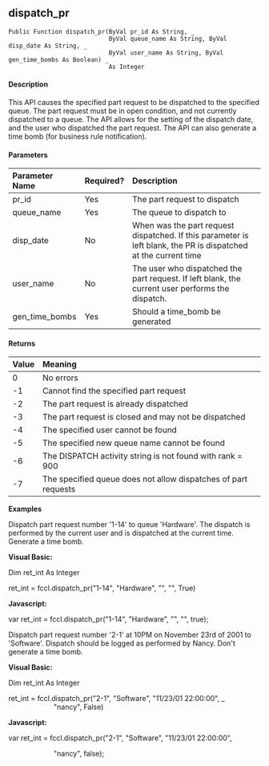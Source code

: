 dispatch_pr
-----------

```
Public Function dispatch_pr(ByVal pr_id As String, _
                            ByVal queue_name As String, ByVal disp_date As String, _
                            ByVal user_name As String, ByVal gen_time_bombs As Boolean) _
                            As Integer
```

#### Description

This API causes the specified part request to be dispatched to the specified queue. The part request must be in open condition, and not currently dispatched to a queue. The API allows for the setting of the dispatch date, and the user who dispatched the part request. The API can also generate a time bomb (for business rule notification).

#### Parameters

| Parameter Name | Required? | Description |
|:--- |:--- |:--- |
| pr_id | Yes | The part request to dispatch |
| queue_name | Yes | The queue to dispatch to |
| disp_date | No | When was the part request dispatched. If this parameter is left blank, the PR is dispatched at the current time |
| user_name | No | The user who dispatched the part request. If left blank, the current user performs the dispatch. |
| gen_time_bombs | Yes | Should a time_bomb be generated |

#### Returns

| Value | Meaning |
|:--- |:--- |
| 0 | No errors |
| -1 | Cannot find the specified part request |
| -2 | The part request is already dispatched |
| -3 | The part request is closed and may not be dispatched |
| -4 | The specified user cannot be found |
| -5 | The specified new queue name cannot be found |
| -6 | The DISPATCH activity string is not found with rank = 900 |
| -7 | The specified queue does not allow dispatches of part requests |

**Examples**

Dispatch part request number '1-14' to queue 'Hardware'. The dispatch is performed by the current user and is dispatched at the current time. Generate a time bomb.

**Visual Basic:**

Dim ret_int As Integer

ret_int = fccl.dispatch_pr("1-14", "Hardware", "", "", True)

**Javascript:**

var ret_int = fccl.dispatch_pr("1-14", "Hardware", "", "", true);

 Dispatch part request number '2-1' at 10PM on November 23rd of 2001 to 'Software'. Dispatch should be logged as performed by Nancy. Don't generate a time bomb.

**Visual Basic:**

Dim ret_int As Integer

ret_int = fccl.dispatch_pr("2-1", "Software", "11/23/01 22:00:00", _
                       "nancy", False)

**Javascript:**

var ret_int = fccl.dispatch_pr("2-1", "Software", "11/23/01 22:00:00",

                       "nancy", false);